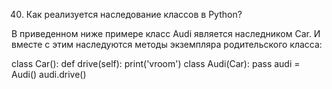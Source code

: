 40. Как реализуется наследование классов в Python?

В приведенном ниже примере класс Audi является наследником Car. И вместе с этим наследуются методы экземпляра
родительского класса:

class Car():
    def drive(self):
        print('vroom')
class Audi(Car):
    pass
audi = Audi()
audi.drive()